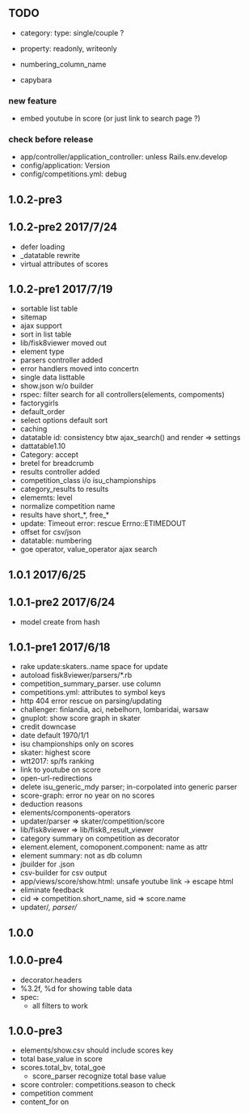## TODO
- category: type: single/couple ?
- property: readonly, writeonly

- numbering\_column_name
- capybara

### new feature
- embed youtube in score (or just link to search page ?)

### check before release
- app/controller/application_controller: unless Rails.env.develop
- config/application: Version
- config/competitions.yml: debug

## 1.0.2-pre3

## 1.0.2-pre2 2017/7/24
- defer loading
- _datatable rewrite
- virtual attributes of scores

## 1.0.2-pre1 2017/7/19
- sortable list table
- sitemap
- ajax support
- sort in list table
- lib/fisk8viewer moved out
- element type
- parsers controller added
- error handlers moved into concertn
- single data listtable
- show.json w/o builder
- rspec: filter search for all controllers(elements, compoments)
- factorygirls
- default_order
- select options default sort
 - caching
- datatable id: consistency btw ajax_search() and render => settings
- dattatable1.10
- Category: accept
- bretel for breadcrumb
- results controller added
- competition\_class i/o isu_championships
- category_results to results
- elememts: level
- normalize competition name
- results have short\_*, free_\*
- update: Timeout error:  rescue Errno::ETIMEDOUT
- offset for csv/json
- datatable: numbering
- goe operator, value_operator ajax search

## 1.0.1 2017/6/25

## 1.0.1-pre2 2017/6/24
- model create from hash

## 1.0.1-pre1 2017/6/18
- rake update:skaters..name space for update
- autoload fisk8viewer/parsers/*.rb
- competition_summary_parser. use column
- competitions.yml: attributes to symbol keys
- http 404 error rescue on parsing/updating
- challenger: finlandia, aci, nebelhorn, lombaridai, warsaw
- gnuplot: show score graph in skater
- credit downcase
- date default 1970/1/1
- isu championships only on scores
- skater: highest score
- wtt2017: sp/fs ranking
- link to youtube on score
- open-url-redirections
- delete isu_generic_mdy parser; in-corpolated into generic parser
- score-graph: error no year on no scores
- deduction reasons
- elements/components-operators
- updater/parser => skater/competition/score
- lib/fisk8viewer => lib/fisk8_result_viewer
- category summary on competition as decorator
- element.element, comoponent.component: name as attr
- element summary: not as db column
- jbuilder for .json
- csv-builder for csv output
- app/views/score/show.html: unsafe youtube link -> escape html
- eliminate feedback
- cid => competition.short_name, sid => score.name
- updater/*, parser/*

## 1.0.0

## 1.0.0-pre4
- decorator.headers
- %3.2f, %d for showing table data
- spec:
  - all filters to work


## 1.0.0-pre3
- elements/show.csv should include scores key
- total base_value in score
- scores.total_bv, total_goe
  - score_parser recognize total base value
- score controler: competitions.season to check
- competition comment
- content_for on <title>
- skater-name correction


## 1.0.0-pre2

## 1.0.0-pre1
- pre-release
